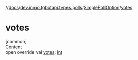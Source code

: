 //[docs](../../../index.md)/[dev.inmo.tgbotapi.types.polls](../index.md)/[SimplePollOption](index.md)/[votes](votes.md)



# votes  
[common]  
Content  
open override val [votes](votes.md): [Int](https://kotlinlang.org/api/latest/jvm/stdlib/kotlin/-int/index.html)  



